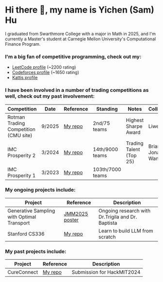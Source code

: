 # Hi there 👋, my name is Yichen (Sam) Hu

I graduated from Swarthmore College with a major in Math in 2025, and I'm currently a Master's student at Carnegie Mellon University's Computational Finance Program.

### I'm a big fan of competitive programming, check out my:

- [LeetCode profile](https://leetcode.com/u/bronzekiller2017/) (~2200 rating)
- [Codeforces profile](https://codeforces.com/profile/samhuyc) (~1650 rating)
- [Kattis profile](https://open.kattis.com/users/samhuyc)

### I have been involved in a number of trading competitions as well, check out my past involvement:

| Competition | Date | Reference | Standing | Notes | Collaborators |
| --- | --- | --- | --- | --- | --- |
|Rotman Trading Competition (CMU site)| 9/2025 | [My repo](https://github.com/samhuyc/rotman2025) | 2nd/75 teams | Highest Sharpe Award | Liwen Tang|
|IMC Prosperity 2| 3/2024 | [My repo](https://github.com/samhuyc/IMC2024) | 14th/9000 teams | Trading Talent (Top 25)| Brian Xiang, Jonathan Wang|
|IMC Prosperity 1| 3/2023 | [My repo](https://github.com/samhuyc/IMC2023) | 103th/7000 teams | | | 

### My ongoing projects include:

| Project | Reference | Description | 
| --- | --- | --- | 
| Generative Sampling with Optimal Transport| [JMM2025 poster](https://github.com/samhuyc/Optimal-Transport-based-Gradient-Flow-Model) | Ongoing research with Dr.Trigila and Dr. Baptista | 
| Stanford CS336 | [My repo](https://github.com/samhuyc/CS336-hw1) | Learn to build LLM from scratch | 

### My past projects include:

| Project | Reference | Description | 
| --- | --- | --- |
| CureConnect| [My repo](https://github.com/samhuyc/Cure-Connect) | Submission for HackMIT2024 |